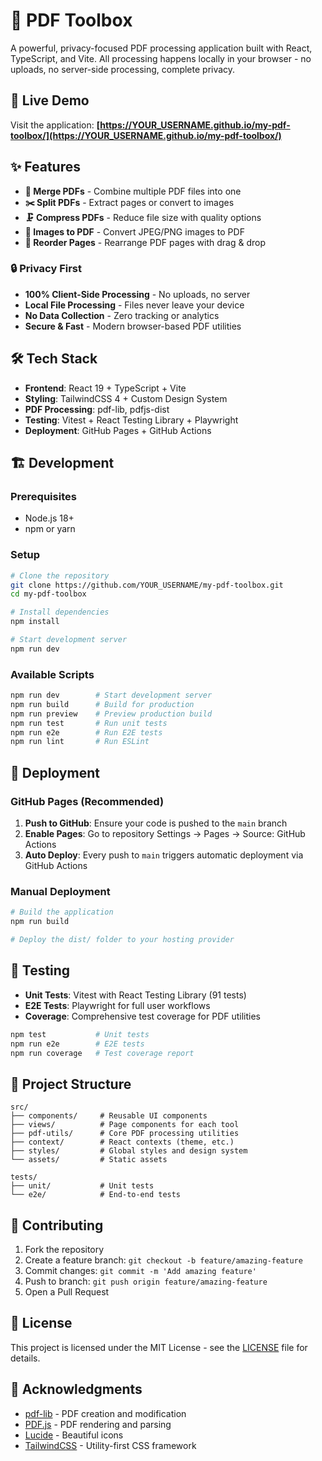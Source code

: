 # 📄 PDF Toolbox

A powerful, privacy-focused PDF processing application built with React, TypeScript, and Vite. All processing happens locally in your browser - no uploads, no server-side processing, complete privacy.

## 🚀 Live Demo

Visit the application: **[https://YOUR_USERNAME.github.io/my-pdf-toolbox/](https://YOUR_USERNAME.github.io/my-pdf-toolbox/)**

## ✨ Features

- **🔗 Merge PDFs** - Combine multiple PDF files into one
- **✂️ Split PDFs** - Extract pages or convert to images  
- **🗜️ Compress PDFs** - Reduce file size with quality options
- **📄 Images to PDF** - Convert JPEG/PNG images to PDF
- **🔀 Reorder Pages** - Rearrange PDF pages with drag & drop

### 🔒 Privacy First
- **100% Client-Side Processing** - No uploads, no server
- **Local File Processing** - Files never leave your device
- **No Data Collection** - Zero tracking or analytics
- **Secure & Fast** - Modern browser-based PDF utilities

## 🛠️ Tech Stack

- **Frontend**: React 19 + TypeScript + Vite
- **Styling**: TailwindCSS 4 + Custom Design System
- **PDF Processing**: pdf-lib, pdfjs-dist
- **Testing**: Vitest + React Testing Library + Playwright
- **Deployment**: GitHub Pages + GitHub Actions

## 🏗️ Development

### Prerequisites
- Node.js 18+ 
- npm or yarn

### Setup
```bash
# Clone the repository
git clone https://github.com/YOUR_USERNAME/my-pdf-toolbox.git
cd my-pdf-toolbox

# Install dependencies
npm install

# Start development server
npm run dev
```

### Available Scripts
```bash
npm run dev        # Start development server
npm run build      # Build for production
npm run preview    # Preview production build
npm run test       # Run unit tests
npm run e2e        # Run E2E tests
npm run lint       # Run ESLint
```

## 🚀 Deployment

### GitHub Pages (Recommended)

1. **Push to GitHub**: Ensure your code is pushed to the `main` branch
2. **Enable Pages**: Go to repository Settings → Pages → Source: GitHub Actions
3. **Auto Deploy**: Every push to `main` triggers automatic deployment via GitHub Actions

### Manual Deployment
```bash
# Build the application
npm run build

# Deploy the dist/ folder to your hosting provider
```

## 🧪 Testing

- **Unit Tests**: Vitest with React Testing Library (91 tests)
- **E2E Tests**: Playwright for full user workflows
- **Coverage**: Comprehensive test coverage for PDF utilities

```bash
npm test           # Unit tests
npm run e2e        # E2E tests  
npm run coverage   # Test coverage report
```

## 📁 Project Structure

```
src/
├── components/     # Reusable UI components
├── views/          # Page components for each tool
├── pdf-utils/      # Core PDF processing utilities
├── context/        # React contexts (theme, etc.)
├── styles/         # Global styles and design system
└── assets/         # Static assets

tests/
├── unit/           # Unit tests
└── e2e/            # End-to-end tests
```

## 🤝 Contributing

1. Fork the repository
2. Create a feature branch: `git checkout -b feature/amazing-feature`
3. Commit changes: `git commit -m 'Add amazing feature'`
4. Push to branch: `git push origin feature/amazing-feature`
5. Open a Pull Request

## 📄 License

This project is licensed under the MIT License - see the [LICENSE](LICENSE) file for details.

## 🙏 Acknowledgments

- [pdf-lib](https://pdf-lib.js.org/) - PDF creation and modification
- [PDF.js](https://mozilla.github.io/pdf.js/) - PDF rendering and parsing
- [Lucide](https://lucide.dev/) - Beautiful icons
- [TailwindCSS](https://tailwindcss.com/) - Utility-first CSS framework

